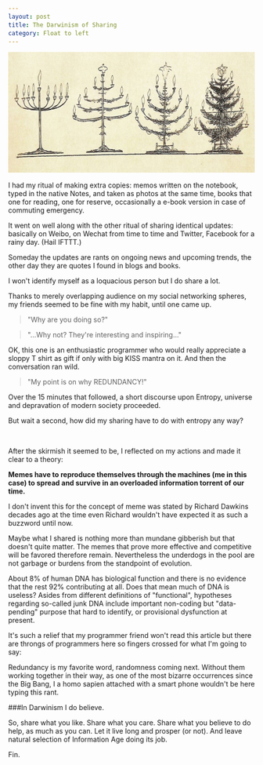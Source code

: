 ```yaml
---
layout: post
title: The Darwinism of Sharing
category: Float to left
---
```

![set](/images/Darwinism.jpg)

I had my ritual of making extra copies: memos written on the notebook, typed in the native Notes, and taken as photos at the same time, books that one for reading, one for reserve, occasionally a e-book version in case of commuting emergency.

It went on well along with the other ritual of sharing identical updates: basically on Weibo, on Wechat from time to time and Twitter, Facebook for a rainy day. (Hail IFTTT.)

Someday the updates are rants on ongoing news and upcoming trends, the other day they are quotes I found in blogs and books.

I won't identify myself as a loquacious person but I do share a lot.

Thanks to merely overlapping audience on my social networking spheres, my friends seemed to be fine with my habit, until one came up.

>"Why are you doing so?"</br>

>"...Why not? They're interesting and inspiring..."

OK, this one is an enthusiastic programmer who would really appreciate a sloppy T shirt as gift if only with big KISS mantra on it. And then the conversation ran wild.

>"My point is on why REDUNDANCY!"

Over the 15 minutes that followed, a short discourse upon Entropy, universe and depravation of modern society proceeded.

But wait a second, how did my sharing have to do with entropy any way?

</br>

After the skirmish it seemed to be, I reflected on my actions and made it clear to a theory:

<b>Memes have to reproduce themselves through the machines (me in this case) to spread and survive in an overloaded information torrent of our time.</b>

I don't  invent this for the concept of meme was stated by Richard Dawkins decades ago at the time even Richard wouldn't have expected it as such a buzzword until now.

Maybe what I shared is nothing more than mundane gibberish but that doesn't quite matter. The memes that prove more effective and competitive will be favored therefore remain. Nevertheless the underdogs in the pool are not garbage or burdens from the standpoint of evolution.

About 8% of human DNA has biological function and there is no evidence that the rest 92% contributing at all. Does that mean much of DNA is useless? Asides from different definitions of "functional", hypotheses regarding so-called junk DNA include important non-coding but "data-pending" purpose that hard to identify, or provisional dysfunction at present.

It's such a relief that my programmer friend won't read this article but there are throngs of programmers here so fingers crossed for what I'm going to say:

Redundancy is my favorite word, randomness coming next. Without them working together in their way, as one of the most bizarre occurrences since the Big Bang, I a homo sapien attached with a smart phone wouldn't be here typing this rant.

###In Darwinism I do believe.

So, share what you like. Share what you care. Share what you believe to do help, as much as you can. Let it live long and prosper (or not). And leave natural selection of Information Age doing its job.



Fin.

